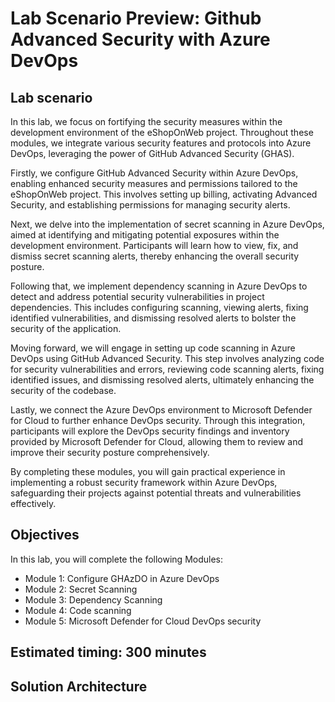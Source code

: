 # Lab Scenario Preview: Github Advanced Security with Azure DevOps

## Lab scenario

In this lab, we focus on fortifying the security measures within the development environment of the eShopOnWeb project. Throughout these modules, we integrate various security features and protocols into Azure DevOps, leveraging the power of GitHub Advanced Security (GHAS).

Firstly, we configure GitHub Advanced Security within Azure DevOps, enabling enhanced security measures and permissions tailored to the eShopOnWeb project. This involves setting up billing, activating Advanced Security, and establishing permissions for managing security alerts.

Next, we delve into the implementation of secret scanning in Azure DevOps, aimed at identifying and mitigating potential exposures within the development environment. Participants will learn how to view, fix, and dismiss secret scanning alerts, thereby enhancing the overall security posture.

Following that, we implement dependency scanning in Azure DevOps to detect and address potential security vulnerabilities in project dependencies. This includes configuring scanning, viewing alerts, fixing identified vulnerabilities, and dismissing resolved alerts to bolster the security of the application.

Moving forward, we will engage in setting up code scanning in Azure DevOps using GitHub Advanced Security. This step involves analyzing code for security vulnerabilities and errors, reviewing code scanning alerts, fixing identified issues, and dismissing resolved alerts, ultimately enhancing the security of the codebase.

Lastly, we connect the Azure DevOps environment to Microsoft Defender for Cloud to further enhance DevOps security. Through this integration, participants will explore the DevOps security findings and inventory provided by Microsoft Defender for Cloud, allowing them to review and improve their security posture comprehensively.

By completing these modules, you will gain practical experience in implementing a robust security framework within Azure DevOps, safeguarding their projects against potential threats and vulnerabilities effectively.

## Objectives

In this lab, you will complete the following Modules:

+ Module 1: Configure GHAzDO in Azure DevOps
+ Module 2: Secret Scanning
+ Module 3: Dependency Scanning
+ Module 4: Code scanning
+ Module 5: Microsoft Defender for Cloud DevOps security

## Estimated timing: 300 minutes
## Solution Architecture

